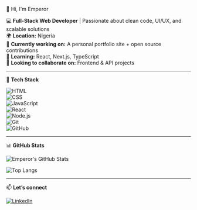 👋 Hi, I'm Emperor

💻 **Full-Stack Web Developer** | Passionate about clean code, UI/UX, and scalable solutions  
🌍 **Location:** Nigeria  
🔭 **Currently working on:** A personal portfolio site + open source contributions  
🌱 **Learning:** React, Next.js, TypeScript  
🤝 **Looking to collaborate on:** Frontend & API projects  

---

 🚀 **Tech Stack**

![HTML](https://img.shields.io/badge/HTML5-E34F26?style=for-the-badge&logo=html5&logoColor=white)  
![CSS](https://img.shields.io/badge/CSS3-1572B6?style=for-the-badge&logo=css3&logoColor=white)  
![JavaScript](https://img.shields.io/badge/JavaScript-F7DF1E?style=for-the-badge&logo=javascript&logoColor=black)  
![React](https://img.shields.io/badge/React-20232A?style=for-the-badge&logo=react&logoColor=61DAFB)  
![Node.js](https://img.shields.io/badge/Node.js-339933?style=for-the-badge&logo=node.js&logoColor=white)  
![Git](https://img.shields.io/badge/Git-F05032?style=for-the-badge&logo=git&logoColor=white)  
![GitHub](https://img.shields.io/badge/GitHub-181717?style=for-the-badge&logo=github&logoColor=white)

---

📊 **GitHub Stats**

![Emperor's GitHub Stats](https://github-readme-stats.vercel.app/api?username=Gentledeath1&show_icons=true&theme=tokyonight)  

![Top Langs](https://github-readme-stats.vercel.app/api/top-langs/?username=Gentledeath1&layout=compact&theme=tokyonight)

---

📫 **Let’s connect**

[![LinkedIn](https://img.shields.io/badge/LinkedIn-blue?style=for-the-badge&logo=linkedin&logoColor=white)](https://linkedin.com/in/ikechukwu-ogbonna-dev)  

